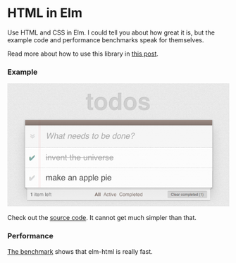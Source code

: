 # HTML in Elm

Use HTML and CSS in Elm. I could tell you about how great it is, but the
example code and performance benchmarks speak for themselves.

Read more about how to use this library in [this post][html].

[html]: http://elm-lang.org/blog/Blazing-Fast-Html.elm

### Example

[![Live Demo](todo.png)][demo]

[demo]: http://evancz.github.io/elm-todomvc/

Check out the [source code][src]. It cannot get much simpler than that.

[src]: https://github.com/evancz/elm-todomvc/blob/master/Todo.elm

### Performance

[The benchmark][bench] shows that elm-html is really fast.

[bench]: http://evancz.github.io/todomvc-perf-comparison/

